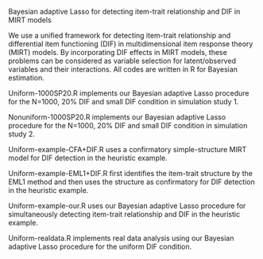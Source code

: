 Bayesian adaptive Lasso for detecting item-trait relationship and DIF in MIRT models

We use a unified framework for detecting item-trait relationship and differential item functioning (DIF) in multidimensional item response theory (MIRT) models. By incorporating DIF effects in MIRT models, these problems can be considered as variable selection for latent/observed variables and their interactions. All codes are written in R for Bayesian estimation.

Uniform-1000SP20.R implements our Bayesian adaptive Lasso procedure for the N=1000, 20% DIF and small DIF condition in simulation study 1.

Nonuniform-1000SP20.R implements our Bayesian adaptive Lasso procedure for the N=1000, 20% DIF and small DIF condition in simulation study 2.

Uniform-example-CFA+DIF.R uses a confirmatory simple-structure MIRT model for DIF detection in the heuristic example. 

Uniform-example-EML1+DIF.R first identifies the item-trait structure by the EML1 method and then uses the structure as confirmatory for DIF detection in the heuristic example. 

Uniform-example-our.R uses our Bayesian adaptive Lasso procedure for simultaneously detecting item-trait relationship and DIF in the heuristic example. 

Uniform-realdata.R implements real data analysis using our Bayesian adaptive Lasso procedure for the uniform DIF condition.

